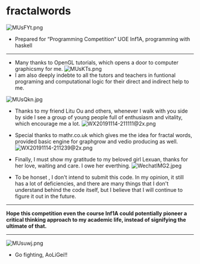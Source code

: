 # fractalwords

![MUsFYt.png](https://s2.ax1x.com/2019/11/15/MUsFYt.png)

- Prepared for “Programming Competition” UOE Inf1A, programming with haskell
---

- Many thanks to OpenGL tutorials, which opens a door to computer graphicsmy for me.
  ![MUsKTs.png](https://s2.ax1x.com/2019/11/15/MUsKTs.png)
- I am also deeply indebte to all the tutors and teachers in funtional programing and computational logic for their direct and indirect help to me.

![MUsQkn.jpg](https://s2.ax1x.com/2019/11/15/MUsQkn.jpg)

- Thanks to my friend Litu Ou and others, whenever I walk with you side by side I see a group of young people full of enthusiasm and vitality, which encourage me a lot.
![WX20191114-211111@2x.png](https://i.loli.net/2019/11/15/ji8CswPxvLqDhRM.png)


- Special thanks to mathr.co.uk which gives me the idea for fractal words, provided basic engine for graphgrow and vedio producing as well. 
![WX20191114-211239@2x.png](https://i.loli.net/2019/11/15/cn3TQuRktFhPv2K.png)
- Finally, I must show my gratitude to my beloved girl Lexuan, thanks for her love, waiting and care. I owe her everthing.
![WechatIMG2.jpeg](https://i.loli.net/2019/11/15/QBOKs9FuqWP1JgM.jpg)
- To be honset , I don't intend to submit this code. In my opinion, it still has a lot of deficiencies, and there are many things that I don't understand behind the code itself, but I believe that I will continue to figure it out in the future.
---
**Hope this competition even the course Inf1A could potentially pioneer a critical thinking approach to my academic life, instead of signifying the ultimate of that.**

---
![MUsuwj.png](https://s2.ax1x.com/2019/11/15/MUsuwj.png)
- Go fighting, AoLiGei!!

